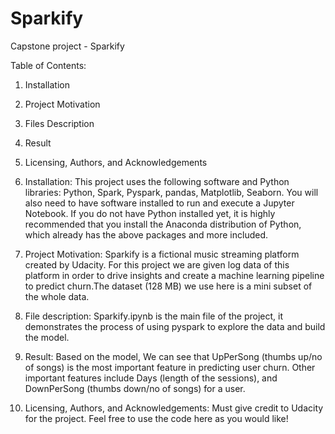 # Sparkify
Capstone project - Sparkify

Table of Contents:
1. Installation
2. Project Motivation
3. Files Description
4. Result
5. Licensing, Authors, and Acknowledgements

1. Installation:
This project uses the following software and Python libraries: Python, Spark, Pyspark, pandas, Matplotlib, Seaborn.
You will also need to have software installed to run and execute a Jupyter Notebook.
If you do not have Python installed yet, it is highly recommended that you install the Anaconda distribution of Python, which already has the above packages and more included.

2. Project Motivation:
Sparkify is a fictional music streaming platform created by Udacity. For this project we are given log data of this platform in order to drive insights and create a machine learning pipeline to predict churn.The dataset (128 MB) we use here is a mini subset of the whole data. 

3. File description:
Sparkify.ipynb  is the main file of the project, it demonstrates the process of using pyspark to explore the data and build the model.

4. Result:
Based on the model, We can see that UpPerSong (thumbs up/no of songs) is the most important feature in predicting user churn. Other important features include Days (length of the sessions), and DownPerSong (thumbs down/no of songs) for a user.

5. Licensing, Authors, and Acknowledgements:
Must give credit to Udacity for the project. Feel free to use the code here as you would like!

